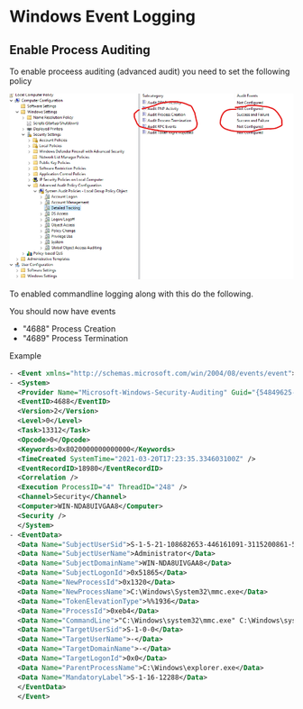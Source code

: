 # Windows Event Logging


## Enable Process Auditing 

To enable proceess auditing (advanced audit) you need to set the following policy

![](img/event_log_process_auditing_gpo.png)

To enabled commandline logging along with this  do the following.

You should now have events
* "4688" Process Creation
* "4689" Process Termination

Example

``` xml
- <Event xmlns="http://schemas.microsoft.com/win/2004/08/events/event">
- <System>
  <Provider Name="Microsoft-Windows-Security-Auditing" Guid="{54849625-5478-4994-a5ba-3e3b0328c30d}" /> 
  <EventID>4688</EventID> 
  <Version>2</Version> 
  <Level>0</Level> 
  <Task>13312</Task> 
  <Opcode>0</Opcode> 
  <Keywords>0x8020000000000000</Keywords> 
  <TimeCreated SystemTime="2021-03-20T17:23:35.334603100Z" /> 
  <EventRecordID>18980</EventRecordID> 
  <Correlation /> 
  <Execution ProcessID="4" ThreadID="248" /> 
  <Channel>Security</Channel> 
  <Computer>WIN-NDA8UIVGAA8</Computer> 
  <Security /> 
  </System>
- <EventData>
  <Data Name="SubjectUserSid">S-1-5-21-108682653-446161091-3115200861-500</Data> 
  <Data Name="SubjectUserName">Administrator</Data> 
  <Data Name="SubjectDomainName">WIN-NDA8UIVGAA8</Data> 
  <Data Name="SubjectLogonId">0x51865</Data> 
  <Data Name="NewProcessId">0x1320</Data> 
  <Data Name="NewProcessName">C:\Windows\System32\mmc.exe</Data> 
  <Data Name="TokenElevationType">%%1936</Data> 
  <Data Name="ProcessId">0xeb4</Data> 
  <Data Name="CommandLine">"C:\Windows\system32\mmc.exe" C:\Windows\system32\gpedit.msc</Data> 
  <Data Name="TargetUserSid">S-1-0-0</Data> 
  <Data Name="TargetUserName">-</Data> 
  <Data Name="TargetDomainName">-</Data> 
  <Data Name="TargetLogonId">0x0</Data> 
  <Data Name="ParentProcessName">C:\Windows\explorer.exe</Data> 
  <Data Name="MandatoryLabel">S-1-16-12288</Data> 
  </EventData>
  </Event>
  ```
